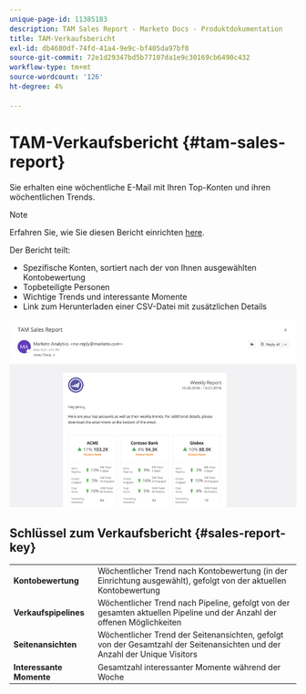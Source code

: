 ```yaml
---
unique-page-id: 11385183
description: TAM Sales Report - Marketo Docs - Produktdokumentation
title: TAM-Verkaufsbericht
exl-id: db4680df-74fd-41a4-9e9c-bf405da97bf0
source-git-commit: 72e1d29347bd5b77107da1e9c30169cb6490c432
workflow-type: tm+mt
source-wordcount: '126'
ht-degree: 4%

---
```


# TAM-Verkaufsbericht {#tam-sales-report}

Sie erhalten eine wöchentliche E-Mail mit Ihren Top-Konten und ihren wöchentlichen Trends.

>[!NOTE]
>
>Erfahren Sie, wie Sie diesen Bericht einrichten [here](/help/marketo/product-docs/target-account-management/measure/tam-report-setup.md).

Der Bericht teilt:

* Spezifische Konten, sortiert nach der von Ihnen ausgewählten Kontobewertung
* Topbeteiligte Personen
* Wichtige Trends und interessante Momente
* Link zum Herunterladen einer CSV-Datei mit zusätzlichen Details

![](assets/tam-sales-report-1.png)

## Schlüssel zum Verkaufsbericht {#sales-report-key}

<table> 
 <tbody> 
  <tr> 
   <td><strong>Kontobewertung</strong></td> 
   <td> 
    <div>
      Wöchentlicher Trend nach Kontobewertung (in der Einrichtung ausgewählt), gefolgt von der aktuellen Kontobewertung 
    </div></td> 
  </tr> 
  <tr> 
   <td><strong>Verkaufspipelines</strong></td> 
   <td> 
    <div>
      Wöchentlicher Trend nach Pipeline, gefolgt von der gesamten aktuellen Pipeline und der Anzahl der offenen Möglichkeiten 
    </div></td> 
  </tr> 
  <tr> 
   <td><strong>Seitenansichten</strong></td> 
   <td> 
    <div>
      Wöchentlicher Trend der Seitenansichten, gefolgt von der Gesamtzahl der Seitenansichten und der Anzahl der Unique Visitors 
    </div></td> 
  </tr> 
  <tr> 
   <td><strong>Interessante Momente</strong></td> 
   <td> 
    <div>
      Gesamtzahl interessanter Momente während der Woche 
    </div></td> 
  </tr> 
 </tbody> 
</table>
